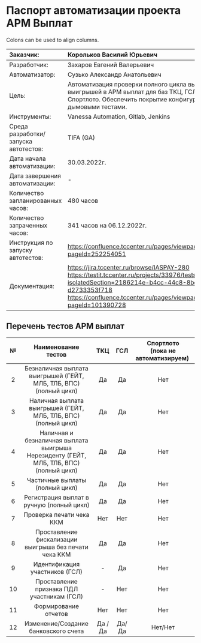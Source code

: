 # Паспорт автоматизации проекта АРМ Выплат

Colons can be used to align columns.

| Заказчик:                             | Корольков Василий Юрьевич                                                                                                                                     |
| :------------------------------------ |:--------------------------------------------------------------------------------------------------------------------------------------------------------------|
| Разработчик:                          | Захаров Евгений Валерьевич                                                                                                                                    |
| Автоматизатор:                        | Сузько Александр Анатольевич                                                                                                                                  |
| Цель:                                 | Автоматизация проверки полного цикла выплаты выигрышей в АРМ выплат для баз ТКЦ, ГСЛ и Спортлото. Обеспечить покрытие конфигурации дымовыми тестами.          |
| Инструменты:                          | Vanessa Automation, Gitlab, Jenkins                                                                                                                           |
| Среда разработки/запуска автотестов:  | TIFA (GA)                                                                                                                                                     |
| Дата начала автоматизации:            | 30.03.2022г.                                                                                                                                                  |
| Дата завершения автоматизации:        | -                                                                                                                                                             |
| Количество запланированных часов:     | 480 часов                                                                                                                                                     |
| Количество затраченных часов:         | 341 часов на 06.12.2022г.                                                                                                                                     |
| Инструкция по запуску автотестов:     | https://confluence.tccenter.ru/pages/viewpage.action?pageId=252254051                                                                                         |
| Документация:                         | https://jira.tccenter.ru/browse/IASPAY-280 <br/> https://testit.tccenter.ru/projects/33976/tests?isolatedSection=2186214e-b4cc-44c8-8bc8-d2733353f718 <br/> https://confluence.tccenter.ru/pages/viewpage.action?pageId=101390728                                                                                       |

## Перечень тестов АРМ выплат

| № | Наименование тестов                                                                       | ТКЦ        | ГСЛ        | Спортлото <br/> (пока не автоматизируем)  |
|:-:| :----------------------------------------------------------------------------------------:|:----------:|:----------:|:-----------------------------------:|
| 2 | Безналичная выплата выигрышей (ГЕЙТ, МЛБ, ТЛБ, ВПС) (полный цикл)                         | Да         | Да         | Нет                                 |
| 3 | Наличная выплата выигрышей (ГЕЙТ, МЛБ, ТЛБ, ВПС) (полный цикл)                            | Да         | Да         | Нет                                 |
| 4 | Наличная и безналичная выплата выигрыша Нерезиденту (ГЕЙТ, МЛБ, ТЛБ, ВПС) (полный цикл)   | Да         | Да         | Нет                                 |  
| 5 | Частичные выплаты (полный цикл)                                                           | Да         | Да         | Нет                                 |
| 6 | Регистрация выплат в ручную (полный цикл)                                                 | Да         | Да         | Нет                                 |
| 7 | Проверка печати чека ККМ                                                                  | Нет        | Нет        | Нет                                 |
| 8 | Проставление фискализации выигрыша без печати чека ККМ                                    | Да         | Да         | Нет                                 |
| 9 | Идентификация участников (ГСЛ)                                                            | -          | Да         | Нет                                 |
| 10 | Проставление признака ПДЛ участникам (ГСЛ)                                               | -          | Нет        | Нет                                 |
| 11 | Формирование отчетов                                                                     | Нет        | Нет        | Нет                                 |
| 12 | Изменение/Создание банковского счета                                                     | Да / Да      | Да/Да      | Нет/Нет                             |
